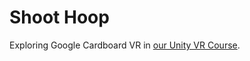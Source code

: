 # Shoot Hoop
Exploring Google Cardboard VR in [our Unity VR Course](https://www.udemy.com/vrcourse/?couponCode=GitHubDiscount).
